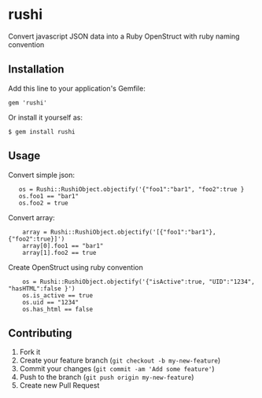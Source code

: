 rushi
=====

Convert javascript JSON data into a Ruby OpenStruct with ruby naming convention


## Installation

Add this line to your application's Gemfile:

    gem 'rushi'

Or install it yourself as:

    $ gem install rushi

## Usage

Convert simple json:
 ```   
    os = Rushi::RushiObject.objectify('{"foo1":"bar1", "foo2":true }
    os.foo1 == "bar1"
    os.foo2 = true
```
Convert array:
```
    array = Rushi::RushiObject.objectify('[{"foo1":"bar1"}, {"foo2":true}]')
    array[0].foo1 == "bar1"
    array[1].foo2 == true
```
Create OpenStruct using ruby convention
```
    os = Rushi::RushiObject.objectify('{"isActive":true, "UID":"1234", "hasHTML":false }')
    os.is_active == true
    os.uid == "1234"
    os.has_html == false
```
## Contributing

1. Fork it
2. Create your feature branch (`git checkout -b my-new-feature`)
3. Commit your changes (`git commit -am 'Add some feature'`)
4. Push to the branch (`git push origin my-new-feature`)
5. Create new Pull Request
